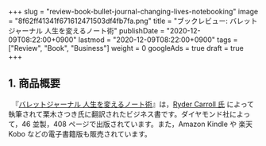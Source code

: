 +++
slug = "review-book-bullet-journal-changing-lives-notebooking"
image = "8f62ff41341f671612471503df4fb7fa.png"
title = "ブックレビュー: バレットジャーナル 人生を変えるノート術"
publishDate = "2020-12-09T08:22:00+0900"
lastmod = "2020-12-09T08:22:00+0900"
tags = ["Review", "Book", "Business"]
weight = 0
googleAds = true
draft = true
+++

## 1. 商品概要

　『[バレットジャーナル 人生を変えるノート術](https://rpx.a8.net/svt/ejp?a8mat=3BDYDP+AUKDMA+2HOM+BWGDT&rakuten=y&a8ejpredirect=https%3A%2F%2Fhb.afl.rakuten.co.jp%2Fhgc%2Fg00q0724.2bo11c45.g00q0724.2bo12179%2Fa20052522171_3BDYDP_AUKDMA_2HOM_BWGDT%3Fpc%3Dhttps%253A%252F%252Fitem.rakuten.co.jp%252Fbook%252F15835403%252F%26m%3Dhttp%253A%252F%252Fm.rakuten.co.jp%252Fbook%252Fi%252F19532255%252F)』は，[Ryder Carroll 氏](https://twitter.com/rydercarroll) によって執筆されて栗木さつき氏に翻訳されたビジネス書です。ダイヤモンド社によって，46 並製，408 ページで出版されています。また，Amazon Kindle や 楽天 Kobo などの電子書籍版も販売されています。